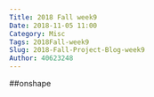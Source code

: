 ```yaml
---
Title: 2018 Fall week9
Date: 2018-11-05 11:00
Category: Misc
Tags: 2018Fall-week9
Slug: 2018-Fall-Project-Blog-week9
Author: 40623248
---
```




<!-- PELICAN_END_SUMMARY -->

##onshape


